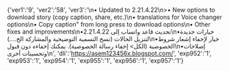 {'ver1':'9', 'ver2':'58', 'ver3':'\n• Updated to 2.21.4.22\n>• New options to download story (copy caption, share, etc.)\n• translations for Voice changer options\n• Copy caption" from long press to download options\n• Other fixes and improvements\n•تحديث قاعد واتساب إلى 2.21.4.22\n•خيارات جديدة لتنزيل الحالات (نسخ التسمية التوضيحية والمشاركة الخ....)\n•خيار لإخفاء إشعار شروط الخصوصية (الكل> إخفاء رسالة الخصوصية). يمكنك إخفاءه دون قبول\n•إصلاحات وتحسينات أخرى\n', 'dli':'https://asem123456x.blogspot.com/', 'exp952':'1', 'exp953':'1', 'exp954':'1', 'exp955':'1', 'exp956':'1', 'exp957':'1'}
